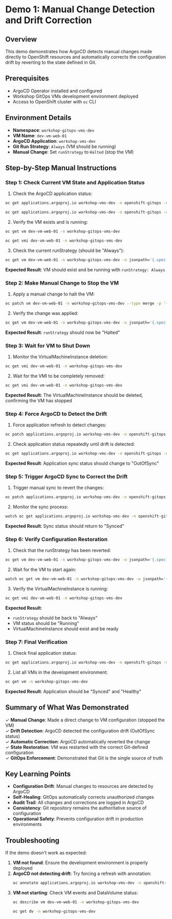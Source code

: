 # Demo 1: Manual Change Detection and Drift Correction

## Overview
This demo demonstrates how ArgoCD detects manual changes made directly to OpenShift resources and automatically corrects the configuration drift by reverting to the state defined in Git.

## Prerequisites
- ArgoCD Operator installed and configured
- Workshop GitOps VMs development environment deployed
- Access to OpenShift cluster with `oc` CLI

## Environment Details
- **Namespace**: `workshop-gitops-vms-dev`
- **VM Name**: `dev-vm-web-01`
- **ArgoCD Application**: `workshop-vms-dev`
- **Git Run Strategy**: `Always` (VM should be running)
- **Manual Change**: Set `runStrategy` to `Halted` (stop the VM)

## Step-by-Step Manual Instructions

### Step 1: Check Current VM State and Application Status

1. Check the ArgoCD application status:
```bash
oc get applications.argoproj.io workshop-vms-dev -n openshift-gitops -o jsonpath='{.status.sync.status}'
```

```bash
oc get applications.argoproj.io workshop-vms-dev -n openshift-gitops -o jsonpath='{.status.health.status}'
```

2. Verify the VM exists and is running:
```bash
oc get vm dev-vm-web-01 -n workshop-gitops-vms-dev
```

```bash
oc get vmi dev-vm-web-01 -n workshop-gitops-vms-dev
```

3. Check the current runStrategy (should be "Always"):
```bash
oc get vm dev-vm-web-01 -n workshop-gitops-vms-dev -o jsonpath='{.spec.runStrategy}'
```

**Expected Result**: VM should exist and be running with `runStrategy: Always`

### Step 2: Make Manual Change to Stop the VM

1. Apply a manual change to halt the VM:
```bash
oc patch vm dev-vm-web-01 -n workshop-gitops-vms-dev --type merge -p '{"spec":{"runStrategy":"Halted"}}'
```

2. Verify the change was applied:
```bash
oc get vm dev-vm-web-01 -n workshop-gitops-vms-dev -o jsonpath='{.spec.runStrategy}'
```

**Expected Result**: `runStrategy` should now be "Halted"

### Step 3: Wait for VM to Shut Down

1. Monitor the VirtualMachineInstance deletion:
```bash
oc get vmi dev-vm-web-01 -n workshop-gitops-vms-dev
```

2. Wait for the VMI to be completely removed:
```bash
oc get vmi dev-vm-web-01 -n workshop-gitops-vms-dev
```

**Expected Result**: The VirtualMachineInstance should be deleted, confirming the VM has stopped

### Step 4: Force ArgoCD to Detect the Drift

1. Force application refresh to detect changes:
```bash
oc patch applications.argoproj.io workshop-vms-dev -n openshift-gitops --type merge -p '{"operation":{"initiatedBy":{"username":"admin"},"sync":{"revision":"HEAD"}}}'
```

2. Check application status repeatedly until drift is detected:
```bash
oc get applications.argoproj.io workshop-vms-dev -n openshift-gitops -o jsonpath='{.status.sync.status}'
```

**Expected Result**: Application sync status should change to "OutOfSync"

### Step 5: Trigger ArgoCD Sync to Correct the Drift

1. Trigger manual sync to revert the changes:
```bash
oc patch applications.argoproj.io workshop-vms-dev -n openshift-gitops --type merge -p '{"operation":{"initiatedBy":{"username":"admin"},"sync":{"revision":"HEAD"}}}'
```

2. Monitor the sync process:
```bash
watch oc get applications.argoproj.io workshop-vms-dev -n openshift-gitops -o jsonpath='{.status.sync.status}'
```

**Expected Result**: Sync status should return to "Synced"

### Step 6: Verify Configuration Restoration

1. Check that the runStrategy has been reverted:
```bash
oc get vm dev-vm-web-01 -n workshop-gitops-vms-dev -o jsonpath='{.spec.runStrategy}'
```

2. Wait for the VM to start again:
```bash
watch oc get vm dev-vm-web-01 -n workshop-gitops-vms-dev -o jsonpath='{.status.printableStatus}'
```

3. Verify the VirtualMachineInstance is running:
```bash
oc get vmi dev-vm-web-01 -n workshop-gitops-vms-dev
```

**Expected Result**: 
- `runStrategy` should be back to "Always"
- VM status should be "Running"
- VirtualMachineInstance should exist and be ready

### Step 7: Final Verification

1. Check final application status:
```bash
oc get applications.argoproj.io workshop-vms-dev -n openshift-gitops -o custom-columns="NAME:.metadata.name,SYNC:.status.sync.status,HEALTH:.status.health.status"
```

2. List all VMs in the development environment:
```bash
oc get vm -n workshop-gitops-vms-dev
```

**Expected Result**: Application should be "Synced" and "Healthy"

## Summary of What Was Demonstrated

✓ **Manual Change**: Made a direct change to VM configuration (stopped the VM)  
✓ **Drift Detection**: ArgoCD detected the configuration drift (OutOfSync status)  
✓ **Automatic Correction**: ArgoCD automatically reverted the change  
✓ **State Restoration**: VM was restarted with the correct Git-defined configuration  
✓ **GitOps Enforcement**: Demonstrated that Git is the single source of truth  

## Key Learning Points

- **Configuration Drift**: Manual changes to resources are detected by ArgoCD
- **Self-Healing**: GitOps automatically corrects unauthorized changes
- **Audit Trail**: All changes and corrections are logged in ArgoCD
- **Consistency**: Git repository remains the authoritative source of configuration
- **Operational Safety**: Prevents configuration drift in production environments

## Troubleshooting

If the demo doesn't work as expected:

1. **VM not found**: Ensure the development environment is properly deployed
2. **ArgoCD not detecting drift**: Try forcing a refresh with annotation:
   ```bash
   oc annotate applications.argoproj.io workshop-vms-dev -n openshift-gitops argocd.argoproj.io/refresh="$(date)" --overwrite
   ```
3. **VM not starting**: Check VM events and DataVolume status:
   ```bash
   oc describe vm dev-vm-web-01 -n workshop-gitops-vms-dev
   ```
   ```bash
   oc get dv -n workshop-gitops-vms-dev
   ```
